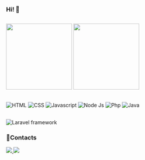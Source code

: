 ### Hi! 👋

##

<div>
 <img height="180em" src="http://github-profile-summary-cards.vercel.app/api/cards/stats?username=Pablodomingos&theme=github_dark" />
 <img height="180em" src="http://github-profile-summary-cards.vercel.app/api/cards/profile-details?username=Pablodomingos&theme=github_dark" />
</div>

##
 
<div>
 <img align="center" alt="HTML" src="https://img.shields.io/badge/HTML5-E34F26?style=for-the-badge&logo=html5&logoColor=white"/>
 <img align="center" alt="CSS" src="https://img.shields.io/badge/CSS3-1572B6?style=for-the-badge&logo=css3&logoColor=white"/>
 <img align="center" alt="Javascript" src="https://img.shields.io/badge/JavaScript-F7DF1E?style=for-the-badge&logo=javascript&logoColor=black"/>
 <img align="center" alt="Node Js" src="https://img.shields.io/badge/Node.js-43853D?style=for-the-badge&logo=node.js&logoColor=white"/>
 <img align="center" alt="Php" src="https://img.shields.io/badge/PHP-777BB4?style=for-the-badge&logo=php&logoColor=white"/>
 <img align="center" alt="Java" src="https://img.shields.io/badge/Java-ED8B00?style=for-the-badge&logo=openjdk&logoColor=white"/>
</div>
  
##

<div>
 <img alt="Laravel framework" src="https://img.shields.io/badge/Laravel-FF2D20?style=for-the-badge&logo=laravel&logoColor=white" />
</div>

<div>
  <h3>📨Contacts</h3>
  <a href="https://www.linkedin.com/in/pablo-domingos-5516b01b6/" target="_blank">
   <img src="https://img.shields.io/badge/LinkedIn-0077B5?style=for-the-badge&logo=linkedin&logoColor=white" target="_blank">
 </a> 
  <a href="https://mail.google.com/mail/u/0/?pli=1#inbox?compose=DmwnWstptZstnVnZPmMpNtHZQgKGnrHdKjVRmkGScqRNcmHTMSgSlhdnKCZQcntsQPCnbNFWRdsb" target="_blank">
   <img src="https://img.shields.io/badge/Gmail-D14836?style=for-the-badge&logo=gmail&logoColor=white" target="_blank">
 </a>
</div>
